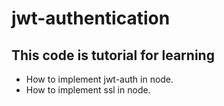 # jwt-authentication

 ## This code is tutorial for learning 
   - How to implement jwt-auth in node.
   - How to implement ssl in node.